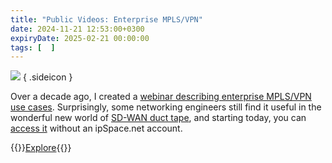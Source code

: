 ```yaml
---
title: "Public Videos: Enterprise MPLS/VPN"
date: 2024-11-21 12:53:00+0300
expiryDate: 2025-02-21 00:00:00
tags: [  ]
---
```

![](/2024/06/dalle-grumpy-neteng.jpeg)
{ .sideicon }

Over a decade ago, I created a [webinar describing enterprise MPLS/VPN use cases](https://www.ipspace.net/EntMPLS). Surprisingly, some networking engineers still find it useful in the wonderful new world of [SD-WAN duct tape](https://blog.ipspace.net/2015/06/software-defined-wanwell-orchestrated/), and starting today, you can [access it](https://my.ipspace.net/bin/list?id=EntMPLS) without an ipSpace.net account.

{{<jump>}}[Explore](https://my.ipspace.net/bin/list?id=EntMPLS){{</jump>}}